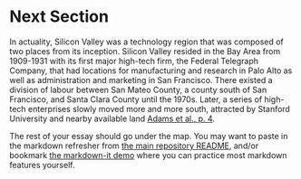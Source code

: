 # Next Section

In actuality, Silicon Valley was a technology region that was composed of two places from its inception. Silicon Valley resided in the Bay Area from 1909-1931 with its first major high-tech firm, the Federal Telegraph Company, that had locations for manufacturing and research in Palo Alto as well as administration and marketing in San Francisco. There existed a division of labour between San Mateo County, a county south of San Francisco, and Santa Clara County until the 1970s. Later, a series of high-tech enterprises slowly moved more and more south, attracted by Stanford University and nearby available land [Adams et al., p. 4](https://www.tandfonline.com/doi/full/10.1080/00076791.2017.1346612). 

The rest of your essay should go under the map. You may want to paste in the markdown refresher from [the main repository README](../README.md), and/or bookmark [the markdown-it demo](https://markdown-it.github.io/) where you can practice most markdown features yourself. 
